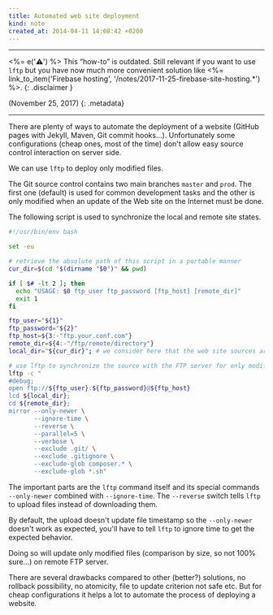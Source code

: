 ```yaml
---
title: Automated web site deployment
kind: note
created_at: 2014-04-11 14:08:42 +0200
---
```


---

<%= e('⚠️') %> This “how-to” is outdated. Still relevant if you want to use `lftp` but you have now much more
convenient solution like <%= link_to_item('Firebase hosting', '/notes/2017-11-25-firebase-site-hosting.*') %>.
{: .disclaimer }

(November 25, 2017)
{: .metadata}

---

There are plenty of ways to automate the deployment of a website (GitHub pages with Jekyll, Maven, Git commit hooks…). 
Unfortunately some configurations (cheap ones, most of the time) don't allow easy source control interaction on server side.

We can use `lftp` to deploy only modified files.

The Git source control contains two main branches `master` and `prod`. The first one (default) is used for common development tasks and the other is only modified when an update of the Web site on the Internet must be done.

The following script is used to synchronize the local and remote site states.

``` bash
#!/usr/bin/env bash

set -eu

# retrieve the absolute path of this script in a portable manner
cur_dir=$(cd "$(dirname "$0")" && pwd)

if [ $# -lt 2 ]; then
  echo "USAGE: $0 ftp_user ftp_password [ftp_host] [remote_dir]"
  exit 1
fi

ftp_user="${1}"
ftp_password="${2}"
ftp_host=${3:-"ftp.your.conf.com"}
remote_dir=${4:-"/ftp/remote/directory"}
local_dir="${cur_dir}"; # we consider here that the web site sources are sibling of this script

# use lftp to synchronize the source with the FTP server for only modified files.
lftp -c "
#debug;
open ftp://${ftp_user}:${ftp_password}@${ftp_host}
lcd ${local_dir};
cd ${remote_dir};
mirror --only-newer \
       --ignore-time \
       --reverse \
       --parallel=5 \
       --verbose \
       --exclude .git/ \
       --exclude .gitignore \
       --exclude-glob composer.* \
       --exclude-glob *.sh"
```

The important parts are the `lftp` command itself and its special commands `--only-newer` combined with `--ignore-time`.
The `--reverse` switch tells `lftp` to upload files instead of downloading them.

By default, the upload doesn't update file timestamp so the `--only-newer` doesn't work as expected,
you'll have to tell `lftp` to ignore time to get the expected behavior.

Doing so will update only modified files (comparison by size, so not 100% sure…) on remote FTP server.

There are several drawbacks compared to other (better?) solutions, no rollback possibility, no atomicity, file to update
criterion not safe etc. But for cheap configurations it helps a lot to automate the process of deploying a website. 
